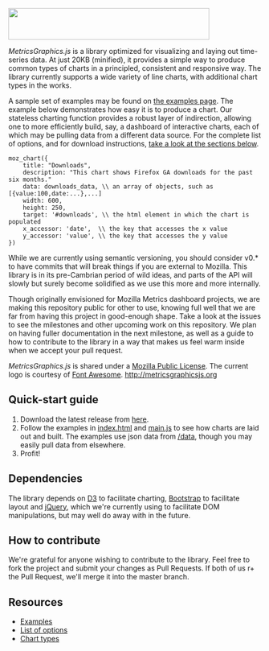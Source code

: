 <a href="http://metricsgraphicsjs.org/"><img src="http://metricsgraphicsjs.org/images/logo.svg" hspace="0" vspace="0" width="400" height="63"></a>

_MetricsGraphics.js_ is a library optimized for visualizing and laying out time-series data. At just 20KB (minified), it provides a simple way to produce common types of charts in a principled, consistent and responsive way. The library currently supports a wide variety of line charts, with additional chart types in the works. 

A sample set of examples may be found on [the examples page](http://metricsgraphicsjs.org). The example below demonstrates how easy it is to produce a chart. Our stateless charting function provides a robust layer of indirection, allowing one to more efficiently build, say, a dashboard of interactive charts, each of which may be pulling data from a different data source. For the complete list of options, and for download instructions, [take a look at the sections below](https://github.com/mozilla/metrics-graphics/wiki).

```
moz_chart({
    title: "Downloads",
    description: "This chart shows Firefox GA downloads for the past six months."
    data: downloads_data, \\ an array of objects, such as [{value:100,date:...},...]
    width: 600,
    height: 250,
    target: '#downloads', \\ the html element in which the chart is populated
    x_accessor: 'date',  \\ the key that accesses the x value
    y_accessor: 'value', \\ the key that accesses the y value
})
```

While we are currently using semantic versioning, you should consider v0.* to have commits that will break things if you are external to Mozilla. This library is in its pre-Cambrian period of wild ideas, and parts of the API will slowly but surely become solidified as we use this more and more internally.

Though originally envisioned for Mozilla Metrics dashboard projects, we are making this repository public for other to use, knowing full well that we are far from having this project in good-enough shape. Take a look at the issues to see the milestones and other upcoming work on this repository. We plan on having fuller documentation in the next milestone, as well as a guide to how to contribute to the library in a way that makes us feel warm inside when we accept your pull request.

_MetricsGraphics.js_ is shared under a <a href="http://www.mozilla.org/MPL/2.0/">Mozilla Public License</a>. The current logo is courtesy of <a href="http://fortawesome.github.io/Font-Awesome/">Font Awesome</a>. <a href="http://metricsgraphicsjs.org">http://metricsgraphicsjs.org</a>

## Quick-start guide
1. Download the latest release from [here](https://github.com/mozilla/metrics-graphics/releases).
2. Follow the examples in [index.html](https://github.com/mozilla/metrics-graphics/blob/master/index.html) and [main.js](https://github.com/mozilla/metrics-graphics/blob/master/js/main.js) to see how charts are laid out and built. The examples use json data from [/data](https://github.com/mozilla/metrics-graphics/blob/master/data), though you may easily pull data from elsewhere.
3. Profit!

## Dependencies
The library depends on [D3](http://d3js.org) to facilitate charting, [Bootstrap](http://getbootstrap.com/) to facilitate layout and [jQuery](http://jquery.com/), which we're currently using to facilitate DOM manipulations, but may well do away with in the future.

## How to contribute
We're grateful for anyone wishing to contribute to the library. Feel free to fork the project and submit your changes as Pull Requests. If both of us r+ the Pull Request, we'll merge it into the master branch.

## Resources
* [Examples](http://metricsgraphicsjs.org)
* [List of options](https://github.com/mozilla/metrics-graphics/wiki/List-of-Options)
* [Chart types](https://github.com/mozilla/metrics-graphics/wiki/Chart-Types)
